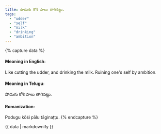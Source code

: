 ```yaml
---
title: పొదుగు కోశి పాలు తాగినట్టు.
tags:
  - "udder"
  - "self"
  - "milk"
  - "drinking"
  - "ambition"
---
```


{% capture data %}
#### Meaning in English:
Like cutting the udder, and drinking the milk.
Ruining one's self by ambition.

#### Meaning in Telugu:
పొదుగు కోశి పాలు తాగినట్టు.

#### Romanization:
Podugu kōśi pālu tāginaṭṭu.
{% endcapture %}

{{ data | markdownify }}

